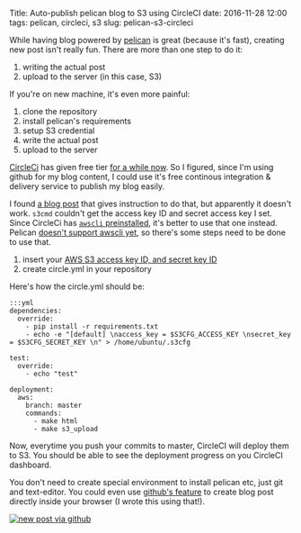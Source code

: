 Title: Auto-publish pelican blog to S3 using CircleCI
date: 2016-11-28 12:00
tags: pelican, circleci, s3
slug: pelican-s3-circleci

While having blog powered by [pelican][] is great (because it's fast), creating new post isn't really fun.
There are more than one step to do it:

1. writing the actual post
2. upload to the server (in this case, S3)

If you're on new machine, it's even more painful:

1. clone the repository
2. install pelican's requirements
3. setup S3 credential
4. write the actual post
5. upload to the server

[CircleCi][circleci] has given free tier [for a while now][circleci-free]. So I figured, since I'm using github
for my blog content, I could use it's free continous integration & delivery service to publish my blog easily.

I found [a blog post][pelican-meet-circleci] that gives instruction to do that, but apparently it doesn't work.
`s3cmd` couldn't get the access key ID and secret access key I set. Since CircleCi has [`awscli` preinstalled][circleci-awscli],
it's better to use that one instead. Pelican [doesn't support awscli yet][pelican-awscli],
so there's some steps need to be done to use that.

1. insert your [AWS S3 access key ID, and secret key ID][circleci-awscli]
2. create circle.yml in your repository

Here's how the circle.yml should be:

    :::yml
    dependencies:
      override:
        - pip install -r requirements.txt
        - echo -e "[default] \naccess_key = $S3CFG_ACCESS_KEY \nsecret_key = $S3CFG_SECRET_KEY \n" > /home/ubuntu/.s3cfg

    test:
      override:
        - echo "test"

    deployment:
      aws:
        branch: master
        commands:
          - make html
          - make s3_upload
          
Now, everytime you push your commits to master, CircleCI will deploy them to S3.
You should be able to see the deployment progress on you CircleCI dashboard.

You don't need to create special environment to install pelican etc, just git and text-editor. You could even use
[github's feature][github-new-file] to create blog post directly inside your browser (I wrote this using that!).

[![new post via github](https://s3-ap-southeast-1.amazonaws.com/s.kriwil.com/www/development/0002-new-post-via-github.png)](https://s3-ap-southeast-1.amazonaws.com/s.kriwil.com/www/development/0002-new-post-via-github.png)

[pelican]: https://github.com/getpelican/pelican
[circleci]: https://circleci.com
[circleci-free]: https://circleci.com/blog/continuous-integration-and-deployment-on-circleci-just-got-better-now-its-free/
[pelican-meet-circleci]: http://www.havingatinker.uk/when-pelican-met-circleci.html
[circleci-awscli]: https://circleci.com/docs/continuous-deployment-with-amazon-s3/
[pelican-awscli]: https://github.com/getpelican/pelican/issues/1626
[github-new-file]: https://help.github.com/articles/creating-new-files/
